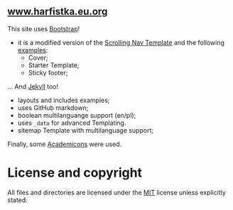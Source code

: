 ## www.harfistka.eu.org
This site uses [Bootstrap](http://getbootstrap.com/)!
 - it is a modified version of the [Scrolling Nav Template](http://startbootstrap.com/template-overviews/scrolling-nav/) and the following [examples](http://getbootstrap.com/getting-started/#examples):
     - Cover;
     - Starter Template;
     - Sticky footer;

... And [Jekyll](http://jekyllrb.com/) too!
 - layouts and includes examples;
 - uses GitHub markdown;
 - boolean multilanguange support (en/pl);
 - uses `_data` for advanced Templating.
 - sitemap Template with multilanguage support;

Finally, some [Academicons](http://jpswalsh.github.io/academicons/) were used.

# License and copyright

All files and directories are licensed under the [MIT](http://www.opensource.org/licenses/mit-license.php) license unless explicitly stated.